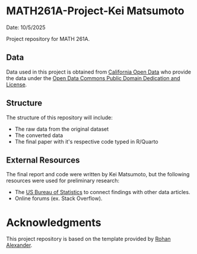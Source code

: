# MATH261A-Project-Kei Matsumoto

Date: 10/5/2025

Project repository for MATH 261A.

## Data

Data used in this project is obtained from [California Open Data](https://data.ca.gov/) who provide the data under the [Open Data Commons Public Domain Dedication and License](https://opendatacommons.org/licenses/pddl/1-0/).

## Structure

The structure of this repository will include:

* The raw data from the original dataset
* The converted data
* The final paper with it's respective code typed in R/Quarto

## External Resources

The final report and code were written by Kei Matsumoto, but the following resources were used for preliminary research:

* The [US Bureau of Statistics](https://www.bls.gov/opub/ted/2020/three-fourths-of-workers-had-to-interact-with-the-public-in-2019-4-3-percent-worked-around-crowds.htm#:~:text=Percent%20of%20workers%20with%20jobs%20requiring%20interaction,%C2%B7%20Percent%20of%20workers%20by%20requirement%20to) to connect findings with other data articles. 
* Online forums (ex. Stack Overflow).

# Acknowledgments

This project repository is based on the template provided by [Rohan Alexander](https://github.com/RohanAlexander/starter_folder/tree/main).


